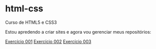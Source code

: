 # html-css
 Curso de HTML5 e CSS3

Estou apredendo a criar sites e agora vou gerenciar meus repositórios:

<a href="https://renansilsan.github.io/html-css/exercicios-modulo-001/exercicio-001-meu-primeiro-site/index.html">Exercício 001</a>
<a href="https://renansilsan.github.io/html-css/exercicios-modulo-001/exercicio-002-par%C3%A1grafos-e-quebra-de-linhas/index.html">Exercício 002</a>
<a href="https://renansilsan.github.io/html-css/exercicios-modulo-001/exercicio-003-testando-imagens/index.html">Exercício 003</a>